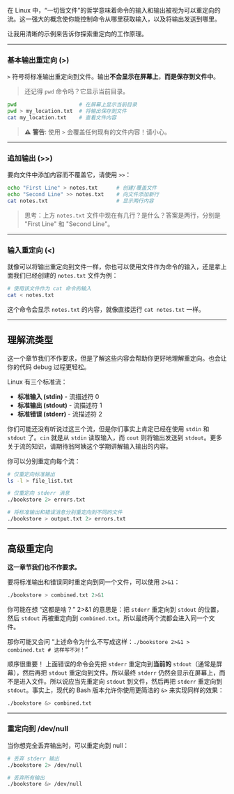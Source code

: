 
在 Linux 中，“一切皆文件”的哲学意味着命令的输入和输出被视为可以重定向的流。这一强大的概念使你能控制命令从哪里获取输入，以及将输出发送到哪里。

让我用清晰的示例来告诉你探索重定向的工作原理。

---

### 基本输出重定向 (>)

`>` 符号将标准输出重定向到文件。输出**不会显示在屏幕上**，**而是保存到文件中**。

> 还记得 `pwd` 命令吗？它显示当前目录。

```bash
pwd                    # 在屏幕上显示当前目录
pwd > my_location.txt  # 将输出保存到文件
cat my_location.txt    # 查看文件内容
```

> ⚠️ **警告**: 使用 `>` 会覆盖任何现有的文件内容！请小心。

---

### 追加输出 (>>)

要向文件中添加内容而不覆盖它，请使用 `>>`：

```bash
echo "First Line" > notes.txt      # 创建/覆盖文件
echo "Second Line" >> notes.txt    # 向文件添加新行
cat notes.txt                      # 显示两行内容
```

> 思考：上方 `notes.txt` 文件中现在有几行？是什么？答案是两行，分别是 "First Line" 和 "Second Line"。

---

### 输入重定向 (<)

就像可以将输出重定向到文件一样，你也可以使用文件作为命令的输入，还是拿上面我们已经创建的 `notes.txt` 文件为例：

```bash
# 使用该文件作为 cat 命令的输入
cat < notes.txt
```

这个命令会显示 `notes.txt` 的内容，就像直接运行 `cat notes.txt` 一样。

---

## 理解流类型

这一个章节我们不作要求，但是了解这些内容会帮助你更好地理解重定向。也会让你的代码 debug 过程更轻松。

Linux 有三个标准流：
- **标准输入 (stdin)** - 流描述符 0
- **标准输出 (stdout)** - 流描述符 1
- **标准错误 (stderr)** - 流描述符 2

你们可能还没有听说过这三个流，但是你们事实上肯定已经在使用 `stdin` 和 `stdout` 了。`cin` 就是从 `stdin` 读取输入，而 `cout` 则将输出发送到 `stdout`。更多关于流的知识，请期待翁阿姨这个学期讲解输入输出的内容。

你可以分别重定向每个流：

```bash
# 仅重定向标准输出
ls -l > file_list.txt

# 仅重定向 stderr 消息
./bookstore 2> errors.txt

# 将标准输出和错误消息分别重定向到不同的文件
./bookstore > output.txt 2> errors.txt
```

---

## 高级重定向

**这一章节我们也不作要求。**

要将标准输出和错误同时重定向到同一个文件，可以使用 `2>&1`：

```bash
./bookstore > combined.txt 2>&1
```

你可能在想 “这都是啥？” 2>&1 的意思是：把 `stderr` 重定向到 `stdout` 的位置，然后 `stdout` 再被重定向到 `combined.txt`。所以最终两个流都会进入同一个文件。

那你可能又会问 “上述命令为什么不写成这样：`./bookstore 2>&1 > combined.txt # 这样写不对！`”

顺序很重要！ 上面错误的命令会先把 `stderr` 重定向到**当前的** `stdout`（通常是屏幕），然后再把 `stdout` 重定向到文件。所以最终 `stderr` 仍然会显示在屏幕上，而不是进入文件。所以说应当先重定向 `stdout` 到文件，然后再把 `stderr` 重定向到 `stdout`。事实上，现代的 Bash 版本允许你使用更简洁的 `&>` 来实现同样的效果：

```bash
./bookstore &> combined.txt
```

---

### 重定向到 /dev/null

当你想完全丢弃输出时，可以重定向到 null：

```bash
# 丢弃 stderr 输出
./bookstore 2> /dev/null

# 丢弃所有输出
./bookstore &> /dev/null
```
